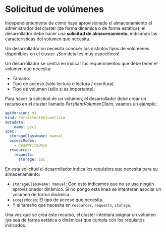 # Solicitud de volúmenes

Independientemente de cómo haya aprovisionado el almacenamiento el administrador del cluster (de forma dinámica o de forma estática), el desarrollador debe hacer una **solicitud de almacenamiento**, indicando las características del volumen que necesita.

Un desarrollador no necesita conocer los distintos tipos de volúmenes disponibles en el cluster. ¡Son detalles muy específicos!

Un desarrollador se centra en indicar los requerimientos que debe tener el volumen que necesita:

* Tamaño.
* Tipo de acceso (sólo lectura o lectura / escritura).
* Tipo de volumen (sólo si es importante).

Para hacer la solicitud de un volumen, el desarrollador debe crear un recurso en el cluster llamado *PersitentVolumenClaim*, veamos un ejemplo:

```yaml
apiVersion: v1
kind: PersistentVolumeClaim
metadata:
    name: pvc1
spec:
  storageClassName: manual
  accessModes:
    - ReadWriteOnce
  resources:
    requests:
      storage: 1Gi
```

En esta solicitud el desarrollador indica los requisitos que necesita para su almacenamiento:

* `storageClassName: manual`: Con esto indicamos que no se use ningún aprovisionador dinámico. Si no pongo esta línea se intentaran asociar un volumen de forma dinámica.
* `accessModes`: El tipo de acceso que necesita.
* Y el tamaño que necesita en `resources`, `requests`, `storage`.

Una vez que se crea este recurso, el cluster intentará asignar un volumen (ya sea de forma estática o dinámica) que cumpla con los requisitos indicados.
